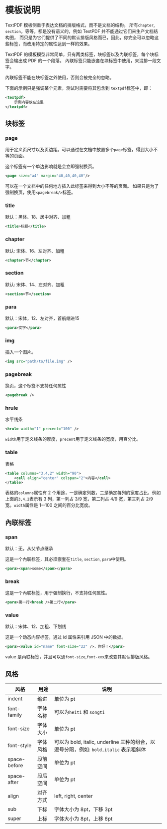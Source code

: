 # 模板说明

TextPDF 模板侧重于表达文档的排版格式，而不是文档的结构。
所有`chapter`, `section`，等等，都是没有语义的，例如 TextPDF 并不能通过它们来生产文档结构图，
而只是为它们提供了不同的默认排版风格而已，因此，你完全可以忽略这些标签，而改用特定的属性达到一样的效果。

TextPDF 的模板模型非常简单，只有两类标签，块标签以及內联标签，每个块标签会输出成 PDF 的一个段落。
內联标签只能嵌套在块标签中使用，来混排一段文字。

內联标签不能在块标签之外使用，否则会被完全的忽略。

下面的示例只是强调某个元素，测试时需要将其包含到 `textpdf`标签中，即：

```xml
<textpdf>
    示例内容放在这里
</textpdf>
```

## 块标签

### page

用于定义页尺寸以及页边距。可以通过在文档中放置多个`page`标签，得到大小不等的页面。

这个标签有一个单边影响就是会立即强制换页。

```xml
<page size="a4" margin="40,40,40,40"/>
```

可以在一个文档中的任何地方插入此标签来得到大小不等的页面。
如果只是为了强制换页，使用`<pagebreak/>`标签。

### title

默认：黑体、18、居中对齐、加粗
```xml
<title>标题</title>
```

### chapter

默认: 宋体、16、左对齐、加粗

```xml
<chapter>节</chapter>
```

### section

默认: 宋体、14、左对齐、加粗

```xml
<section>节</section>
```

### para

默认：宋体，12、左对齐，首航缩进15

```xml
<para>文字</para>
```

### img

插入一个图片。

```xml
<img src="path/to/file.img" />
```

### pagebreak

换页，这个标签不支持任何属性

```xml
<pagebreak />
```

### hrule

水平线条

```xml
<hrule width="1" precent="100" />
```

`width`用于定义线条的厚度，`precent`用于定义线条的宽度，用百分比。

### table

表格

```xml
<table columns="3,4,2" width="90">
    <cell align="center" colspan="2">内容</cell>
</table>
```

表格的`columns`属性有 2 个用途，一是确定列数，二是确定每列的宽度占比，例如上面的`3,4,2`表示有 3 列，第一列占 3/9 宽，第二列占 4/9 宽，第三列占 2/9 宽。`width`属性是 1--100 之间的百分比宽度。


## 內联标签

### span

默认：无，从父节点继承

这是一个內联标签，其必须嵌套在`title`, `section`, `para`中使用。

```xml
<para><span>some</span></para>
```

### break

这是一个內联标签，用于强制换行，不支持任何属性。

```xml
<para>第一行<break />第二行</para>
```

### value

默认：宋体、12、加粗、下划线

这是一个动态内容标签，通过 id 属性来引用 JSON 中的数据。

```xml
<para><value id="name" font-size="22" />，你好！</para>
```

value 是內联标签，并且可以通`font-size`,`font-xxx`来改变其默认排版风格。


## 风格

风格 | 用途 | 说明
---- | ---- | ----
indent | 缩进 | 单位为 pt
font-family | 字体名称 | 可以为`heiti` 和 `songti`
font-size | 字体大小 | 单位为 pt
font-style | 字体风格 | 可以为 bold, italic, underline 三种的组合，以逗号分隔，例如: `bold,italic` 表示粗斜体
space-before | 段前空间 | 单位为 pt
space-after | 段后空间 | 单位为 pt
align | 对齐方式 | left, right, center
sub | 下标 | 字体大小为 8pt，下移 3pt
super | 上标 | 字体大小为 8pt，上移 6pt
